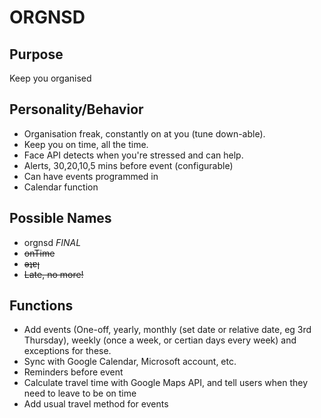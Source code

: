 # ORGNSD

## Purpose

Keep you organised

## Personality/Behavior

- Organisation freak, constantly on at you (tune down-able).
- Keep you on time, all the time.
- Face API detects when you're stressed and can help.
- Alerts, 30,20,10,5 mins before event (configurable)
- Can have events programmed in
- Calendar function

## Possible Names

- orgnsd *FINAL*
- ~~onTime~~
- ~~ǝʇɐן~~
- ~~Late, no more!~~

## Functions

- Add events (One-off, yearly, monthly (set date or relative date, eg 3rd Thursday), weekly (once a week, or certian days every week) and exceptions for these.
- Sync with Google Calendar, Microsoft account, etc.
- Reminders before event
- Calculate travel time with Google Maps API, and tell users when they need to leave to be on time
- Add usual travel method for events
